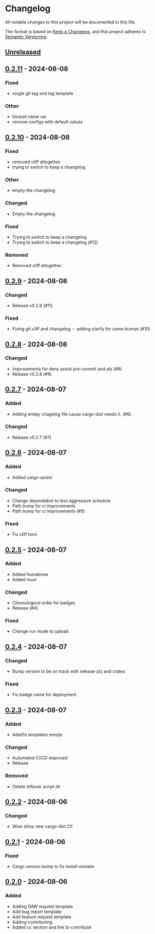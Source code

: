 # Changelog

All notable changes to this project will be documented in this file.

The format is based on [Keep a Changelog](https://keepachangelog.com/en/1.0.0/),
and this project adheres to [Semantic Versioning](https://semver.org/spec/v2.0.0.html).

## [Unreleased]

## [0.2.11](https://github.com/gacallea/freesound-credits/compare/v0.2.10...v0.2.11) - 2024-08-08

### Fixed
- single git tag and tag template

### Other
- binstall name var
- remove configs with default values

## [0.2.10](https://github.com/gacallea/freesound-credits/compare/v0.2.9...v0.2.10) - 2024-08-08

### Fixed
- removed cliff altogether
- trying to switch to keep a changelog

### Other
- empty the changelog

### Changed

- Empty the changelog

### Fixed

- Trying to switch to keep a changelog
- Trying to switch to keep a changelog (#12)

### Removed

- Removed cliff altogether

## [0.2.9] - 2024-08-08

### Changed

- Release v0.2.9 (#11)

### Fixed

- Fixing git cliff and changelog -- adding clarify for some license (#10)

## [0.2.8] - 2024-08-08

### Changed

- Improvements for deny assist pre-commit and plz (#8)
- Release v0.2.8 (#9)

## [0.2.7] - 2024-08-07

### Added

- Adding emtpy chagelog file cause cargo-dist needs it. (#6)

### Changed

- Release v0.2.7 (#7)

## [0.2.6] - 2024-08-07

### Added

- Added cargo-assist

### Changed

- Change dependabot to less aggressive schedule
- Path bump for ci improvements
- Path bump for ci improvements (#5)

### Fixed

- Fix cliff toml

## [0.2.5] - 2024-08-07

### Added

- Added homebrew
- Added musl

### Changed

- Chronological order for badges
- Release (#4)

### Fixed

- Change run mode to upload

## [0.2.4] - 2024-08-07

### Changed

- Bump version to be on track with release-plz and crates

### Fixed

- Fix badge name for deployment

## [0.2.3] - 2024-08-07

### Added

- Add/fix templates emojis

### Changed

- Automated CI/CD improved
- Release

### Removed

- Delete leftover script dir

## [0.2.2] - 2024-08-06

### Changed

- Wow shiny new cargo-dist CI!

## [0.2.1] - 2024-08-06

### Fixed

- Cargo version bump to fix install mistake

## [0.2.0] - 2024-08-06

### Added

- Adding DAW request template
- Add bug report template
- Add feature request template
- Adding contributing
- Added cc section and link to contribute

[unreleased]: https://github.com///compare/v0.2.9..HEAD
[0.2.9]: https://github.com///compare/v0.2.8..v0.2.9
[0.2.8]: https://github.com///compare/v0.2.7..v0.2.8
[0.2.7]: https://github.com///compare/v0.2.6..v0.2.7
[0.2.6]: https://github.com///compare/v0.2.5..v0.2.6
[0.2.5]: https://github.com///compare/v0.2.4..v0.2.5
[0.2.4]: https://github.com///compare/v0.2.3..v0.2.4
[0.2.3]: https://github.com///compare/v0.2.2..v0.2.3
[0.2.2]: https://github.com///compare/v0.2.1..v0.2.2
[0.2.1]: https://github.com///compare/v0.2.0..v0.2.1
[0.2.0]: https://github.com///compare/v0.1.2..v0.2.0

<!-- generated by git-cliff -->
